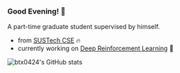 ### Good Evening! 🦉

A part-time graduate student supervised by himself.

- from [SUSTech CSE](https://cse.sustech.edu.cn/en/) 🔥
- currently working on [Deep Reinforcement Learning](https://github.com/btx0424/OmniDrones) 🤖

![btx0424's GitHub stats](https://github-readme-stats.vercel.app/api?username=btx0424&count_private=true)
